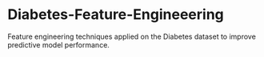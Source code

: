 # Diabetes-Feature-Engineeering
Feature engineering techniques applied on the Diabetes dataset to improve predictive model performance.
